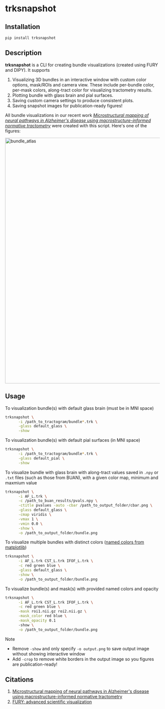 # trksnapshot

## Installation
 `pip install trksnapshot`

## Description
**trksnapshot** is a CLI for creating bundle visualizations (created using FURY and DIPY). It supports  
1. Visualizing 3D bundles in an interactive window with custom color options, mask/ROIs and camera view. These include per-bundle color, per-mask colors, along-tract color for visualizing tractometry results.
2. Plotting bundle with glass brain and pial surfaces.
3. Saving custom camera settings to produce consistent plots.
4. Saving snapshot images for publication-ready figures!

All bundle visualizations in our recent work [*Microstructural mapping of neural pathways in Alzheimer's disease using macrostructure-informed normative tractometry*](https://doi.org/10.1002/alz.14371) were created with this script. Here's one of the figures:

<img src="examples/atlas_bundles.jpg" alt="bundle_atlas" width="800">

## Usage

To visualization bundle(s) with default glass brain (must be in MNI space)
```bash
trksnapshot \
      -i /path_to_tractogram/bundle*.trk \
      -glass default_glass \
      -show
```
To visualization bundle(s) with default pial surfaces (in MNI space)
```bash
trksnapshot \
      -i /path_to_tractogram/bundle*.trk \
      -glass default_pial \
      -show
```

To visualize bundle with glass brain with along-tract values saved in `.npy` or `.txt` files (such as those from BUAN), with a given color map, minimum and maxmium value
```bash
trksnapshot \
      -i AF_L.trk \
      -c /path_to_buan_results/pvals.npy \
      -ctitle pvalues -auto -cbar /path_to_output_folder/cbar.png \
      -glass default_glass \
      -cmap viridis \
      -vmax 1 \
      -vmin 0.0 \
      -show \
      -o /path_to_output_folder/bundle.png
```

To visualize multiple bundles with distinct colors ([named colors from matplotlib](https://matplotlib.org/stable/gallery/color/named_colors.html#css-colors))
```bash
trksnapshot \
      -i AF_L.trk CST_L.trk IFOF_L.trk \
      -c red green blue \
      -glass default_glass \
      -show \
      -o /path_to_output_folder/bundle.png
```

To visualize bundle(s) and mask(s) with provided named colors and opacity
```bash
trksnapshot \
      -i AF_L.trk CST_L.trk IFOF_L.trk \
      -c red green blue \
      -mask roi1.nii.gz roi2.nii.gz \
      -mask_color red blue \
      -mask_opacity 0.1
      -show \
      -o /path_to_output_folder/bundle.png
```
>[!NOTE]
> - Remove `-show` and only specify `-o output.png` to save output image without showing interactive window  
> - Add `-crop` to remove white borders in the output image so you figures are publication-ready! 

## Citations
1. [Microstructural mapping of neural pathways in Alzheimer's disease using macrostructure-informed normative tractometry
](https://doi.org/10.1002/alz.14371)
2. [FURY: advanced scientific visualization](10.21105/joss.03384)
